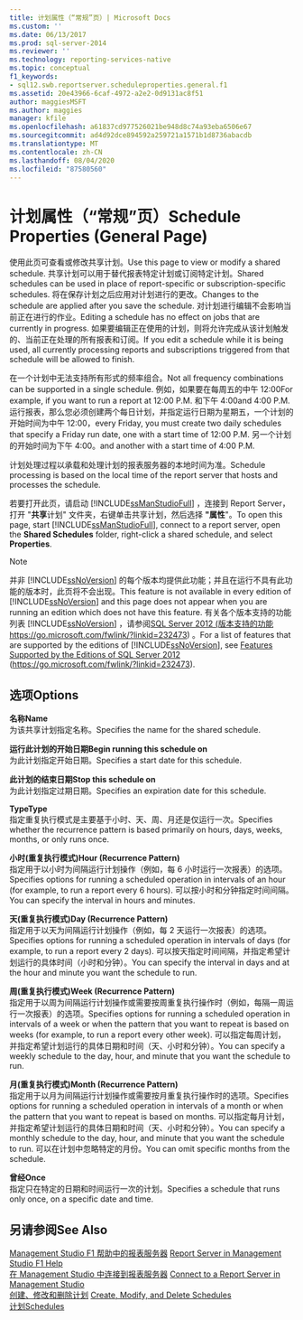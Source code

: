 ```yaml
---
title: 计划属性（“常规”页）| Microsoft Docs
ms.custom: ''
ms.date: 06/13/2017
ms.prod: sql-server-2014
ms.reviewer: ''
ms.technology: reporting-services-native
ms.topic: conceptual
f1_keywords:
- sql12.swb.reportserver.scheduleproperties.general.f1
ms.assetid: 20e43966-6caf-4972-a2e2-0d9131ac8f51
author: maggiesMSFT
ms.author: maggies
manager: kfile
ms.openlocfilehash: a61837cd977526021be948d8c74a93eba6506e67
ms.sourcegitcommit: ad4d92dce894592a259721a1571b1d8736abacdb
ms.translationtype: MT
ms.contentlocale: zh-CN
ms.lasthandoff: 08/04/2020
ms.locfileid: "87580560"
---
```

# <a name="schedule-properties-general-page"></a><span data-ttu-id="f0d96-102">计划属性（“常规”页）</span><span class="sxs-lookup"><span data-stu-id="f0d96-102">Schedule Properties (General Page)</span></span>
  <span data-ttu-id="f0d96-103">使用此页可查看或修改共享计划。</span><span class="sxs-lookup"><span data-stu-id="f0d96-103">Use this page to view or modify a shared schedule.</span></span> <span data-ttu-id="f0d96-104">共享计划可以用于替代报表特定计划或订阅特定计划。</span><span class="sxs-lookup"><span data-stu-id="f0d96-104">Shared schedules can be used in place of report-specific or subscription-specific schedules.</span></span> <span data-ttu-id="f0d96-105">将在保存计划之后应用对计划进行的更改。</span><span class="sxs-lookup"><span data-stu-id="f0d96-105">Changes to the schedule are applied after you save the schedule.</span></span> <span data-ttu-id="f0d96-106">对计划进行编辑不会影响当前正在进行的作业。</span><span class="sxs-lookup"><span data-stu-id="f0d96-106">Editing a schedule has no effect on jobs that are currently in progress.</span></span> <span data-ttu-id="f0d96-107">如果要编辑正在使用的计划，则将允许完成从该计划触发的、当前正在处理的所有报表和订阅。</span><span class="sxs-lookup"><span data-stu-id="f0d96-107">If you edit a schedule while it is being used, all currently processing reports and subscriptions triggered from that schedule will be allowed to finish.</span></span>  
  
 <span data-ttu-id="f0d96-108">在一个计划中无法支持所有形式的频率组合。</span><span class="sxs-lookup"><span data-stu-id="f0d96-108">Not all frequency combinations can be supported in a single schedule.</span></span> <span data-ttu-id="f0d96-109">例如，如果要在每周五的中午 12:00</span><span class="sxs-lookup"><span data-stu-id="f0d96-109">For example, if you want to run a report at 12:00 P.M.</span></span> <span data-ttu-id="f0d96-110">和下午 4:00</span><span class="sxs-lookup"><span data-stu-id="f0d96-110">and 4:00 P.M.</span></span> <span data-ttu-id="f0d96-111">运行报表，那么您必须创建两个每日计划，并指定运行日期为星期五，一个计划的开始时间为中午 12:00，</span><span class="sxs-lookup"><span data-stu-id="f0d96-111">every Friday, you must create two daily schedules that specify a Friday run date, one with a start time of 12:00 P.M.</span></span> <span data-ttu-id="f0d96-112">另一个计划的开始时间为下午 4:00。</span><span class="sxs-lookup"><span data-stu-id="f0d96-112">and another with a start time of 4:00 P.M.</span></span>  
  
 <span data-ttu-id="f0d96-113">计划处理过程以承载和处理计划的报表服务器的本地时间为准。</span><span class="sxs-lookup"><span data-stu-id="f0d96-113">Schedule processing is based on the local time of the report server that hosts and processes the schedule.</span></span>  
  
 <span data-ttu-id="f0d96-114">若要打开此页，请启动 [!INCLUDE[ssManStudioFull](../../includes/ssmanstudiofull-md.md)] ，连接到 Report Server，打开 "**共享**计划" 文件夹，右键单击共享计划，然后选择 **"属性**"。</span><span class="sxs-lookup"><span data-stu-id="f0d96-114">To open this page, start [!INCLUDE[ssManStudioFull](../../includes/ssmanstudiofull-md.md)], connect to a report server, open the **Shared Schedules** folder, right-click a shared schedule, and select **Properties**.</span></span>  
  
> [!NOTE]  
>  <span data-ttu-id="f0d96-115">并非 [!INCLUDE[ssNoVersion](../../includes/ssnoversion-md.md)] 的每个版本均提供此功能；并且在运行不具有此功能的版本时，此页将不会出现。</span><span class="sxs-lookup"><span data-stu-id="f0d96-115">This feature is not available in every edition of [!INCLUDE[ssNoVersion](../../includes/ssnoversion-md.md)] and this page does not appear when you are running an edition which does not have this feature.</span></span> <span data-ttu-id="f0d96-116">有关各个版本支持的功能列表 [!INCLUDE[ssNoVersion](../../includes/ssnoversion-md.md)] ，请参阅[SQL Server 2012 (版本支持的功能](https://go.microsoft.com/fwlink/?linkid=232473) https://go.microsoft.com/fwlink/?linkid=232473) 。</span><span class="sxs-lookup"><span data-stu-id="f0d96-116">For a list of features that are supported by the editions of [!INCLUDE[ssNoVersion](../../includes/ssnoversion-md.md)], see [Features Supported by the Editions of SQL Server 2012](https://go.microsoft.com/fwlink/?linkid=232473) (https://go.microsoft.com/fwlink/?linkid=232473).</span></span>  
  
## <a name="options"></a><span data-ttu-id="f0d96-117">选项</span><span class="sxs-lookup"><span data-stu-id="f0d96-117">Options</span></span>  
 <span data-ttu-id="f0d96-118">**名称**</span><span class="sxs-lookup"><span data-stu-id="f0d96-118">**Name**</span></span>  
 <span data-ttu-id="f0d96-119">为该共享计划指定名称。</span><span class="sxs-lookup"><span data-stu-id="f0d96-119">Specifies the name for the shared schedule.</span></span>  
  
 <span data-ttu-id="f0d96-120">**运行此计划的开始日期**</span><span class="sxs-lookup"><span data-stu-id="f0d96-120">**Begin running this schedule on**</span></span>  
 <span data-ttu-id="f0d96-121">为此计划指定开始日期。</span><span class="sxs-lookup"><span data-stu-id="f0d96-121">Specifies a start date for this schedule.</span></span>  
  
 <span data-ttu-id="f0d96-122">**此计划的结束日期**</span><span class="sxs-lookup"><span data-stu-id="f0d96-122">**Stop this schedule on**</span></span>  
 <span data-ttu-id="f0d96-123">为此计划指定过期日期。</span><span class="sxs-lookup"><span data-stu-id="f0d96-123">Specifies an expiration date for this schedule.</span></span>  
  
 <span data-ttu-id="f0d96-124">**Type**</span><span class="sxs-lookup"><span data-stu-id="f0d96-124">**Type**</span></span>  
 <span data-ttu-id="f0d96-125">指定重复执行模式是主要基于小时、天、周、月还是仅运行一次。</span><span class="sxs-lookup"><span data-stu-id="f0d96-125">Specifies whether the recurrence pattern is based primarily on hours, days, weeks, months, or only runs once.</span></span>  
  
 <span data-ttu-id="f0d96-126">**小时(重复执行模式)**</span><span class="sxs-lookup"><span data-stu-id="f0d96-126">**Hour (Recurrence Pattern)**</span></span>  
 <span data-ttu-id="f0d96-127">指定用于以小时为间隔运行计划操作（例如，每 6 小时运行一次报表）的选项。</span><span class="sxs-lookup"><span data-stu-id="f0d96-127">Specifies options for running a scheduled operation in intervals of an hour (for example, to run a report every 6 hours).</span></span> <span data-ttu-id="f0d96-128">可以按小时和分钟指定时间间隔。</span><span class="sxs-lookup"><span data-stu-id="f0d96-128">You can specify the interval in hours and minutes.</span></span>  
  
 <span data-ttu-id="f0d96-129">**天(重复执行模式)**</span><span class="sxs-lookup"><span data-stu-id="f0d96-129">**Day (Recurrence Pattern)**</span></span>  
 <span data-ttu-id="f0d96-130">指定用于以天为间隔运行计划操作（例如，每 2 天运行一次报表）的选项。</span><span class="sxs-lookup"><span data-stu-id="f0d96-130">Specifies options for running a scheduled operation in intervals of days (for example, to run a report every 2 days).</span></span> <span data-ttu-id="f0d96-131">可以按天指定时间间隔，并指定希望计划运行的具体时间（小时和分钟）。</span><span class="sxs-lookup"><span data-stu-id="f0d96-131">You can specify the interval in days and at the hour and minute you want the schedule to run.</span></span>  
  
 <span data-ttu-id="f0d96-132">**周(重复执行模式)**</span><span class="sxs-lookup"><span data-stu-id="f0d96-132">**Week (Recurrence Pattern)**</span></span>  
 <span data-ttu-id="f0d96-133">指定用于以周为间隔运行计划操作或需要按周重复执行操作时（例如，每隔一周运行一次报表）的选项。</span><span class="sxs-lookup"><span data-stu-id="f0d96-133">Specifies options for running a scheduled operation in intervals of a week or when the pattern that you want to repeat is based on weeks (for example, to run a report every other week).</span></span> <span data-ttu-id="f0d96-134">可以指定每周计划，并指定希望计划运行的具体日期和时间（天、小时和分钟）。</span><span class="sxs-lookup"><span data-stu-id="f0d96-134">You can specify a weekly schedule to the day, hour, and minute that you want the schedule to run.</span></span>  
  
 <span data-ttu-id="f0d96-135">**月(重复执行模式)**</span><span class="sxs-lookup"><span data-stu-id="f0d96-135">**Month (Recurrence Pattern)**</span></span>  
 <span data-ttu-id="f0d96-136">指定用于以月为间隔运行计划操作或需要按月重复执行操作时的选项。</span><span class="sxs-lookup"><span data-stu-id="f0d96-136">Specifies options for running a scheduled operation in intervals of a month or when the pattern that you want to repeat is based on months.</span></span> <span data-ttu-id="f0d96-137">可以指定每月计划，并指定希望计划运行的具体日期和时间（天、小时和分钟）。</span><span class="sxs-lookup"><span data-stu-id="f0d96-137">You can specify a monthly schedule to the day, hour, and minute that you want the schedule to run.</span></span> <span data-ttu-id="f0d96-138">可以在计划中忽略特定的月份。</span><span class="sxs-lookup"><span data-stu-id="f0d96-138">You can omit specific months from the schedule.</span></span>  
  
 <span data-ttu-id="f0d96-139">**曾经**</span><span class="sxs-lookup"><span data-stu-id="f0d96-139">**Once**</span></span>  
 <span data-ttu-id="f0d96-140">指定只在特定的日期和时间运行一次的计划。</span><span class="sxs-lookup"><span data-stu-id="f0d96-140">Specifies a schedule that runs only once, on a specific date and time.</span></span>  
  
## <a name="see-also"></a><span data-ttu-id="f0d96-141">另请参阅</span><span class="sxs-lookup"><span data-stu-id="f0d96-141">See Also</span></span>  
 <span data-ttu-id="f0d96-142">[Management Studio F1 帮助中的报表服务器](report-server-in-management-studio-f1-help.md) </span><span class="sxs-lookup"><span data-stu-id="f0d96-142">[Report Server in Management Studio F1 Help](report-server-in-management-studio-f1-help.md) </span></span>  
 <span data-ttu-id="f0d96-143">[在 Management Studio 中连接到报表服务器](connect-to-a-report-server-in-management-studio.md) </span><span class="sxs-lookup"><span data-stu-id="f0d96-143">[Connect to a Report Server in Management Studio](connect-to-a-report-server-in-management-studio.md) </span></span>  
 <span data-ttu-id="f0d96-144">[创建、修改和删除计划](../subscriptions/create-modify-and-delete-schedules.md) </span><span class="sxs-lookup"><span data-stu-id="f0d96-144">[Create, Modify, and Delete Schedules](../subscriptions/create-modify-and-delete-schedules.md) </span></span>  
 [<span data-ttu-id="f0d96-145">计划</span><span class="sxs-lookup"><span data-stu-id="f0d96-145">Schedules</span></span>](../subscriptions/schedules.md)  
  
  
